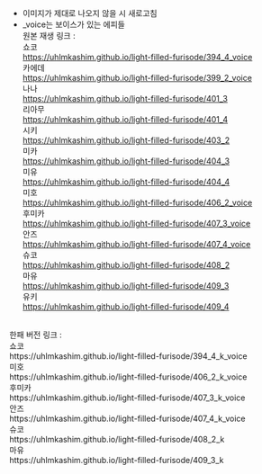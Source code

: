 * 이미지가 제대로 나오지 않을 시 새로고침<br>
* _voice는 보이스가 있는 에피들<br>
원본 재생 링크 : <br>
쇼코<br>
https://uhlmkashim.github.io/light-filled-furisode/394_4_voice<br>
카에데<br>
https://uhlmkashim.github.io/light-filled-furisode/399_2_voice <br>
나나<br>
https://uhlmkashim.github.io/light-filled-furisode/401_3 <br>
리아무<br>
https://uhlmkashim.github.io/light-filled-furisode/401_4 <br>
시키<br>
https://uhlmkashim.github.io/light-filled-furisode/403_2 <br>
미카<br>
https://uhlmkashim.github.io/light-filled-furisode/404_3 <br>
미유<br>
https://uhlmkashim.github.io/light-filled-furisode/404_4 <br>
미호<br>
https://uhlmkashim.github.io/light-filled-furisode/406_2_voice <br>
후미카<br>
https://uhlmkashim.github.io/light-filled-furisode/407_3_voice <br>
안즈<br>
https://uhlmkashim.github.io/light-filled-furisode/407_4_voice <br>
슈코<br>
https://uhlmkashim.github.io/light-filled-furisode/408_2 <br>
마유<br>
https://uhlmkashim.github.io/light-filled-furisode/409_3 <br>
유키<br>
https://uhlmkashim.github.io/light-filled-furisode/409_4 <br>
<br>
한패 버전 링크 :<br>
쇼코<br>
https://uhlmkashim.github.io/light-filled-furisode/394_4_k_voice <br>
미호<br>
https://uhlmkashim.github.io/light-filled-furisode/406_2_k_voice <br>
후미카<br>
https://uhlmkashim.github.io/light-filled-furisode/407_3_k_voice <br>
안즈<br>
https://uhlmkashim.github.io/light-filled-furisode/407_4_k_voice <br>
슈코<br>
https://uhlmkashim.github.io/light-filled-furisode/408_2_k <br>
마유<br>
https://uhlmkashim.github.io/light-filled-furisode/409_3_k <br>
